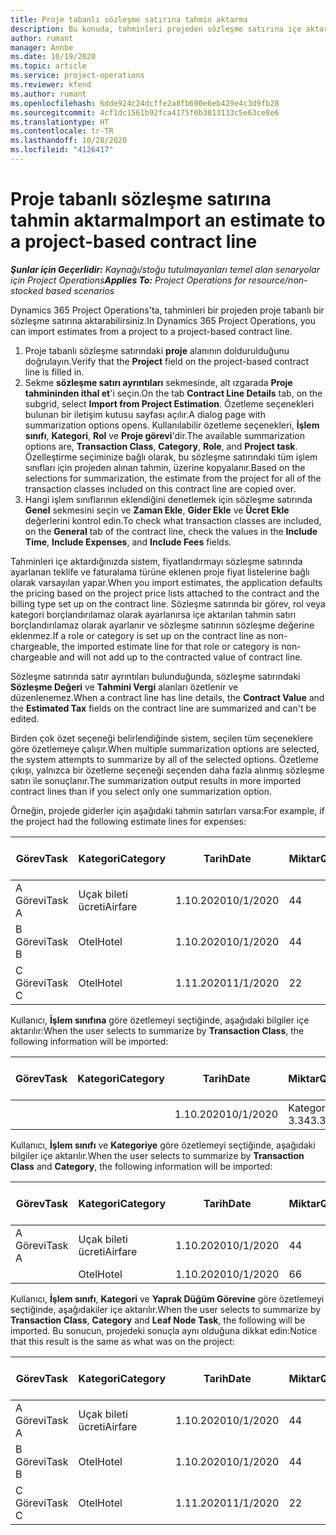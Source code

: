 ```yaml
---
title: Proje tabanlı sözleşme satırına tahmin aktarma
description: Bu konuda, tahminleri projeden sözleşme satırına içe aktarma hakkında bilgiler sağlanmaktadır.
author: rumant
manager: Annbe
ms.date: 10/19/2020
ms.topic: article
ms.service: project-operations
ms.reviewer: kfend
ms.author: rumant
ms.openlocfilehash: 6dde924c24dcffe2a8fb690e6eb429e4c3d9fb28
ms.sourcegitcommit: 4cf1dc1561b92fca4175f0b3813133c5e63ce8e6
ms.translationtype: HT
ms.contentlocale: tr-TR
ms.lasthandoff: 10/28/2020
ms.locfileid: "4126417"
---
```

# <a name="import-an-estimate-to-a-project-based-contract-line"></a><span data-ttu-id="466aa-103">Proje tabanlı sözleşme satırına tahmin aktarma</span><span class="sxs-lookup"><span data-stu-id="466aa-103">Import an estimate to a project-based contract line</span></span>

<span data-ttu-id="466aa-104">_**Şunlar için Geçerlidir:** Kaynağı/stoğu tutulmayanları temel alan senaryolar için Project Operations_</span><span class="sxs-lookup"><span data-stu-id="466aa-104">_**Applies To:** Project Operations for resource/non-stocked based scenarios_</span></span>

<span data-ttu-id="466aa-105">Dynamics 365 Project Operations'ta, tahminleri bir projeden proje tabanlı bir sözleşme satırına aktarabilirsiniz.</span><span class="sxs-lookup"><span data-stu-id="466aa-105">In Dynamics 365 Project Operations, you can import estimates from a project to a project-based contract line.</span></span>

1. <span data-ttu-id="466aa-106">Proje tabanlı sözleşme satırındaki **proje** alanının doldurulduğunu doğrulayın.</span><span class="sxs-lookup"><span data-stu-id="466aa-106">Verify that the **Project** field on the project-based contract line is filled in.</span></span>
2. <span data-ttu-id="466aa-107">Sekme **sözleşme satırı ayrıntıları** sekmesinde, alt ızgarada **Proje tahmininden ithal et**'i seçin.</span><span class="sxs-lookup"><span data-stu-id="466aa-107">On the tab **Contract Line Details** tab, on the subgrid, select **Import from Project Estimation**.</span></span> <span data-ttu-id="466aa-108">Özetleme seçenekleri bulunan bir iletişim kutusu sayfası açılır.</span><span class="sxs-lookup"><span data-stu-id="466aa-108">A dialog page with summarization options opens.</span></span> <span data-ttu-id="466aa-109">Kullanılabilir özetleme seçenekleri, **İşlem sınıfı**, **Kategori**, **Rol** ve **Proje görevi**'dir.</span><span class="sxs-lookup"><span data-stu-id="466aa-109">The available summarization options are, **Transaction Class**, **Category**, **Role**, and **Project task**.</span></span> <span data-ttu-id="466aa-110">Özelleştirme seçiminize bağlı olarak, bu sözleşme satırındaki tüm işlem sınıfları için projeden alınan tahmin, üzerine kopyalanır.</span><span class="sxs-lookup"><span data-stu-id="466aa-110">Based on the selections for summarization, the estimate from the project for all of the transaction classes included on this contract line are copied over.</span></span> 
3. <span data-ttu-id="466aa-111">Hangi işlem sınıflarının eklendiğini denetlemek için sözleşme satırında **Genel** sekmesini seçin ve **Zaman Ekle**, **Gider Ekle** ve **Ücret Ekle** değerlerini kontrol edin.</span><span class="sxs-lookup"><span data-stu-id="466aa-111">To check what transaction classes are included, on the **General** tab of the contract line, check the values in the **Include Time**, **Include Expenses**, and **Include Fees** fields.</span></span>

<span data-ttu-id="466aa-112">Tahminleri içe aktardığınızda sistem, fiyatlandırmayı sözleşme satırında ayarlanan teklife ve faturalama türüne eklenen proje fiyat listelerine bağlı olarak varsayılan yapar.</span><span class="sxs-lookup"><span data-stu-id="466aa-112">When you import estimates, the application defaults the pricing based on the project price lists attached to the contract and the billing type set up on the contract line.</span></span> <span data-ttu-id="466aa-113">Sözleşme satırında bir görev, rol veya kategori borçlandırılamaz olarak ayarlanırsa içe aktarılan tahmin satırı borçlandırılamaz olarak ayarlanır ve sözleşme satırının sözleşme değerine eklenmez.</span><span class="sxs-lookup"><span data-stu-id="466aa-113">If a role or category is set up on the contract line as non-chargeable, the imported estimate line for that role or category is non-chargeable and will not add up to the contracted value of contract line.</span></span>

<span data-ttu-id="466aa-114">Sözleşme satırında satır ayrıntıları bulunduğunda, sözleşme satırındaki **Sözleşme Değeri** ve **Tahmini Vergi** alanları özetlenir ve düzenlenemez.</span><span class="sxs-lookup"><span data-stu-id="466aa-114">When a contract line has line details, the **Contract Value** and the **Estimated Tax** fields on the contract line are summarized and can't be edited.</span></span>

<span data-ttu-id="466aa-115">Birden çok özet seçeneği belirlendiğinde sistem, seçilen tüm seçeneklere göre özetlemeye çalışır.</span><span class="sxs-lookup"><span data-stu-id="466aa-115">When multiple summarization options are selected, the system attempts to summarize by all of the selected options.</span></span> <span data-ttu-id="466aa-116">Özetleme çıkışı, yalnızca bir özetleme seçeneği seçenden daha fazla alınmış sözleşme satırı ile sonuçlanır.</span><span class="sxs-lookup"><span data-stu-id="466aa-116">The summarization output results in more imported contract lines than if you select only one summarization option.</span></span>

<span data-ttu-id="466aa-117">Örneğin, projede giderler için aşağıdaki tahmin satırları varsa:</span><span class="sxs-lookup"><span data-stu-id="466aa-117">For example, if the project had the following estimate lines for expenses:</span></span>

| <span data-ttu-id="466aa-118">Görev</span><span class="sxs-lookup"><span data-stu-id="466aa-118">Task</span></span> | <span data-ttu-id="466aa-119">Kategori</span><span class="sxs-lookup"><span data-stu-id="466aa-119">Category</span></span> | <span data-ttu-id="466aa-120">Tarih</span><span class="sxs-lookup"><span data-stu-id="466aa-120">Date</span></span> | <span data-ttu-id="466aa-121">Miktar</span><span class="sxs-lookup"><span data-stu-id="466aa-121">Quantity</span></span> | <span data-ttu-id="466aa-122">Birim fiyatı</span><span class="sxs-lookup"><span data-stu-id="466aa-122">Unit price</span></span> | <span data-ttu-id="466aa-123">Miktar</span><span class="sxs-lookup"><span data-stu-id="466aa-123">Amount</span></span> |
| --- | --- | --- | --- | --- | --- |
| <span data-ttu-id="466aa-124">A Görevi</span><span class="sxs-lookup"><span data-stu-id="466aa-124">Task A</span></span> | <span data-ttu-id="466aa-125">Uçak bileti ücreti</span><span class="sxs-lookup"><span data-stu-id="466aa-125">Airfare</span></span> | <span data-ttu-id="466aa-126">1.10.2020</span><span class="sxs-lookup"><span data-stu-id="466aa-126">10/1/2020</span></span> | <span data-ttu-id="466aa-127">4</span><span class="sxs-lookup"><span data-stu-id="466aa-127">4</span></span> | <span data-ttu-id="466aa-128">400</span><span class="sxs-lookup"><span data-stu-id="466aa-128">400</span></span> | <span data-ttu-id="466aa-129">1600</span><span class="sxs-lookup"><span data-stu-id="466aa-129">1600</span></span> |
| <span data-ttu-id="466aa-130">B Görevi</span><span class="sxs-lookup"><span data-stu-id="466aa-130">Task B</span></span> | <span data-ttu-id="466aa-131">Otel</span><span class="sxs-lookup"><span data-stu-id="466aa-131">Hotel</span></span> | <span data-ttu-id="466aa-132">1.10.2020</span><span class="sxs-lookup"><span data-stu-id="466aa-132">10/1/2020</span></span> | <span data-ttu-id="466aa-133">4</span><span class="sxs-lookup"><span data-stu-id="466aa-133">4</span></span> | <span data-ttu-id="466aa-134">200</span><span class="sxs-lookup"><span data-stu-id="466aa-134">200</span></span> | <span data-ttu-id="466aa-135">800</span><span class="sxs-lookup"><span data-stu-id="466aa-135">800</span></span> |
| <span data-ttu-id="466aa-136">C Görevi</span><span class="sxs-lookup"><span data-stu-id="466aa-136">Task C</span></span> | <span data-ttu-id="466aa-137">Otel</span><span class="sxs-lookup"><span data-stu-id="466aa-137">Hotel</span></span> | <span data-ttu-id="466aa-138">1.11.2020</span><span class="sxs-lookup"><span data-stu-id="466aa-138">11/1/2020</span></span> | <span data-ttu-id="466aa-139">2</span><span class="sxs-lookup"><span data-stu-id="466aa-139">2</span></span> | <span data-ttu-id="466aa-140">200</span><span class="sxs-lookup"><span data-stu-id="466aa-140">200</span></span> | <span data-ttu-id="466aa-141">400</span><span class="sxs-lookup"><span data-stu-id="466aa-141">400</span></span> |

<span data-ttu-id="466aa-142">Kullanıcı, **İşlem sınıfına** göre özetlemeyi seçtiğinde, aşağıdaki bilgiler içe aktarılır:</span><span class="sxs-lookup"><span data-stu-id="466aa-142">When the user selects to summarize by **Transaction Class**, the following information will be imported:</span></span>

| <span data-ttu-id="466aa-143">Görev</span><span class="sxs-lookup"><span data-stu-id="466aa-143">Task</span></span> | <span data-ttu-id="466aa-144">Kategori</span><span class="sxs-lookup"><span data-stu-id="466aa-144">Category</span></span> | <span data-ttu-id="466aa-145">Tarih</span><span class="sxs-lookup"><span data-stu-id="466aa-145">Date</span></span> | <span data-ttu-id="466aa-146">Miktar</span><span class="sxs-lookup"><span data-stu-id="466aa-146">Quantity</span></span> | <span data-ttu-id="466aa-147">Birim fiyatı</span><span class="sxs-lookup"><span data-stu-id="466aa-147">Unit price</span></span> | <span data-ttu-id="466aa-148">Miktar</span><span class="sxs-lookup"><span data-stu-id="466aa-148">Amount</span></span> |
| --- | --- | --- | --- | --- | --- |
| &nbsp;  | &nbsp;  | <span data-ttu-id="466aa-149">1.10.2020</span><span class="sxs-lookup"><span data-stu-id="466aa-149">10/1/2020</span></span> | <span data-ttu-id="466aa-150">Kategori 3.34</span><span class="sxs-lookup"><span data-stu-id="466aa-150">3.34</span></span> | <span data-ttu-id="466aa-151">840</span><span class="sxs-lookup"><span data-stu-id="466aa-151">840</span></span> | <span data-ttu-id="466aa-152">Kategori 2800</span><span class="sxs-lookup"><span data-stu-id="466aa-152">2800</span></span> |

<span data-ttu-id="466aa-153">Kullanıcı, **İşlem sınıfı** ve **Kategoriye** göre özetlemeyi seçtiğinde, aşağıdaki bilgiler içe aktarılır.</span><span class="sxs-lookup"><span data-stu-id="466aa-153">When the user selects to summarize by **Transaction Class** and **Category**, the following information will be imported:</span></span>

| <span data-ttu-id="466aa-154">Görev</span><span class="sxs-lookup"><span data-stu-id="466aa-154">Task</span></span> | <span data-ttu-id="466aa-155">Kategori</span><span class="sxs-lookup"><span data-stu-id="466aa-155">Category</span></span> | <span data-ttu-id="466aa-156">Tarih</span><span class="sxs-lookup"><span data-stu-id="466aa-156">Date</span></span> | <span data-ttu-id="466aa-157">Miktar</span><span class="sxs-lookup"><span data-stu-id="466aa-157">Quantity</span></span> | <span data-ttu-id="466aa-158">Birim fiyatı</span><span class="sxs-lookup"><span data-stu-id="466aa-158">Unit price</span></span> | <span data-ttu-id="466aa-159">Miktar</span><span class="sxs-lookup"><span data-stu-id="466aa-159">Amount</span></span> |
| --- | --- | --- | --- | --- | --- |
| <span data-ttu-id="466aa-160">A Görevi</span><span class="sxs-lookup"><span data-stu-id="466aa-160">Task A</span></span> | <span data-ttu-id="466aa-161">Uçak bileti ücreti</span><span class="sxs-lookup"><span data-stu-id="466aa-161">Airfare</span></span> | <span data-ttu-id="466aa-162">1.10.2020</span><span class="sxs-lookup"><span data-stu-id="466aa-162">10/1/2020</span></span> | <span data-ttu-id="466aa-163">4</span><span class="sxs-lookup"><span data-stu-id="466aa-163">4</span></span> | <span data-ttu-id="466aa-164">400</span><span class="sxs-lookup"><span data-stu-id="466aa-164">400</span></span> | <span data-ttu-id="466aa-165">1600</span><span class="sxs-lookup"><span data-stu-id="466aa-165">1600</span></span> |
| &nbsp;  | <span data-ttu-id="466aa-166">Otel</span><span class="sxs-lookup"><span data-stu-id="466aa-166">Hotel</span></span> | <span data-ttu-id="466aa-167">1.10.2020</span><span class="sxs-lookup"><span data-stu-id="466aa-167">10/1/2020</span></span> | <span data-ttu-id="466aa-168">6</span><span class="sxs-lookup"><span data-stu-id="466aa-168">6</span></span> | <span data-ttu-id="466aa-169">200</span><span class="sxs-lookup"><span data-stu-id="466aa-169">200</span></span> | <span data-ttu-id="466aa-170">1200</span><span class="sxs-lookup"><span data-stu-id="466aa-170">1200</span></span> |

<span data-ttu-id="466aa-171">Kullanıcı, **İşlem sınıfı**, **Kategori** ve **Yaprak Düğüm Görevine** göre özetlemeyi seçtiğinde, aşağıdakiler içe aktarılır.</span><span class="sxs-lookup"><span data-stu-id="466aa-171">When the user selects to summarize by **Transaction Class**, **Category** and **Leaf Node Task**, the following will be imported.</span></span> <span data-ttu-id="466aa-172">Bu sonucun, projedeki sonuçla aynı olduğuna dikkat edin:</span><span class="sxs-lookup"><span data-stu-id="466aa-172">Notice that this result is the same as what was on the project:</span></span>

| <span data-ttu-id="466aa-173">Görev</span><span class="sxs-lookup"><span data-stu-id="466aa-173">Task</span></span> | <span data-ttu-id="466aa-174">Kategori</span><span class="sxs-lookup"><span data-stu-id="466aa-174">Category</span></span> | <span data-ttu-id="466aa-175">Tarih</span><span class="sxs-lookup"><span data-stu-id="466aa-175">Date</span></span> | <span data-ttu-id="466aa-176">Miktar</span><span class="sxs-lookup"><span data-stu-id="466aa-176">Quantity</span></span> | <span data-ttu-id="466aa-177">Birim fiyatı</span><span class="sxs-lookup"><span data-stu-id="466aa-177">Unit price</span></span> | <span data-ttu-id="466aa-178">Miktar</span><span class="sxs-lookup"><span data-stu-id="466aa-178">Amount</span></span> |
| --- | --- | --- | --- | --- | --- |
| <span data-ttu-id="466aa-179">A Görevi</span><span class="sxs-lookup"><span data-stu-id="466aa-179">Task A</span></span> | <span data-ttu-id="466aa-180">Uçak bileti ücreti</span><span class="sxs-lookup"><span data-stu-id="466aa-180">Airfare</span></span> | <span data-ttu-id="466aa-181">1.10.2020</span><span class="sxs-lookup"><span data-stu-id="466aa-181">10/1/2020</span></span> | <span data-ttu-id="466aa-182">4</span><span class="sxs-lookup"><span data-stu-id="466aa-182">4</span></span> | <span data-ttu-id="466aa-183">400</span><span class="sxs-lookup"><span data-stu-id="466aa-183">400</span></span> | <span data-ttu-id="466aa-184">1600</span><span class="sxs-lookup"><span data-stu-id="466aa-184">1600</span></span> |
| <span data-ttu-id="466aa-185">B Görevi</span><span class="sxs-lookup"><span data-stu-id="466aa-185">Task B</span></span> | <span data-ttu-id="466aa-186">Otel</span><span class="sxs-lookup"><span data-stu-id="466aa-186">Hotel</span></span> | <span data-ttu-id="466aa-187">1.10.2020</span><span class="sxs-lookup"><span data-stu-id="466aa-187">10/1/2020</span></span> | <span data-ttu-id="466aa-188">4</span><span class="sxs-lookup"><span data-stu-id="466aa-188">4</span></span> | <span data-ttu-id="466aa-189">200</span><span class="sxs-lookup"><span data-stu-id="466aa-189">200</span></span> | <span data-ttu-id="466aa-190">800</span><span class="sxs-lookup"><span data-stu-id="466aa-190">800</span></span> |
| <span data-ttu-id="466aa-191">C Görevi</span><span class="sxs-lookup"><span data-stu-id="466aa-191">Task C</span></span> | <span data-ttu-id="466aa-192">Otel</span><span class="sxs-lookup"><span data-stu-id="466aa-192">Hotel</span></span> | <span data-ttu-id="466aa-193">1.11.2020</span><span class="sxs-lookup"><span data-stu-id="466aa-193">11/1/2020</span></span> | <span data-ttu-id="466aa-194">2</span><span class="sxs-lookup"><span data-stu-id="466aa-194">2</span></span> | <span data-ttu-id="466aa-195">200</span><span class="sxs-lookup"><span data-stu-id="466aa-195">200</span></span> | <span data-ttu-id="466aa-196">400</span><span class="sxs-lookup"><span data-stu-id="466aa-196">400</span></span> |
